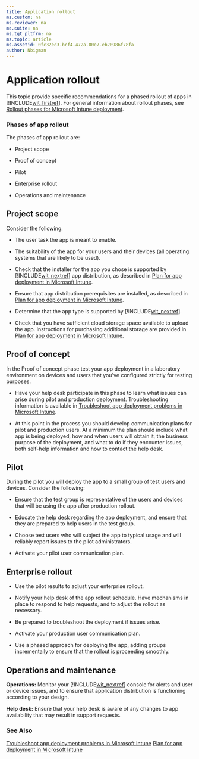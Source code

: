 ```yaml
---
title: Application rollout
ms.custom: na
ms.reviewer: na
ms.suite: na
ms.tgt_pltfrm: na
ms.topic: article
ms.assetid: 0fc32ed3-bcf4-472a-80e7-eb20986f78fa
author: Nbigman
---
```

# Application rollout
This topic provide specific recommendations for a phased rollout of apps in [!INCLUDE[wit_firstref](./includes/wit_firstref_md.md)]. For general information about rollout phases, see [Rollout phases for Microsoft Intune deployment](rollout-phases-for-microsoft-intune-deployment.md).

### Phases of app rollout
The phases of app rollout are:

-   Project scope

-   Proof of concept

-   Pilot

-   Enterprise rollout

-   Operations and maintenance

## Project scope
Consider the following:

-   The user task the app is meant to enable.

-   The suitability of  the app for your users and their devices (all operating systems that are likely to be used).

-   Check that the installer for the app you chose is supported by [!INCLUDE[wit_nextref](./includes/wit_nextref_md.md)] app distribution, as described in  [Plan for app deployment in Microsoft Intune](plan-for-app-deployment-in-microsoft-intune.md).

-   Ensure that app distribution prerequisites are installed, as described in [Plan for app deployment in Microsoft Intune](plan-for-app-deployment-in-microsoft-intune.md).

-   Determine that the app type is supported by [!INCLUDE[wit_nextref](./includes/wit_nextref_md.md)].

-   Check that  you have sufficient cloud storage space available to upload the app. Instructions for purchasing additional storage are provided in [Plan for app deployment in Microsoft Intune](plan-for-app-deployment-in-microsoft-intune.md).

## Proof of concept
In the Proof of concept phase test your app deployment in a laboratory environment on devices and users that you've configured strictly for testing purposes.

-   Have your help desk participate in this phase to learn what issues can arise during pilot and production deployment. Troubleshooting information is available in [Troubleshoot app deployment problems in Microsoft Intune](troubleshoot-app-deployment-problems-in-microsoft-intune.md).

-   At this point in the process you should develop communication plans for pilot and production users. At a minimum the plan should include what app is being deployed, how and when users will obtain it,  the business purpose of the deployment, and what to do if they encounter issues, both self-help information and how to contact the help desk.

## Pilot
During the pilot you will deploy the app to a small group of test users and devices. Consider the following:

-   Ensure that the test group is representative of the users and devices that will be using the app after production rollout.

-   Educate the help desk regarding the app deployment, and ensure that they are prepared to help users in the test group.

-   Choose test users who will subject the app to typical usage and will reliably report issues to the pilot administrators.

-   Activate your pilot user communication plan.

## Enterprise rollout

-   Use the pilot results to adjust your enterprise rollout.

-   Notify your help desk of the app rollout schedule. Have mechanisms in place to respond to help requests, and to adjust the rollout as necessary.

-   Be prepared to troubleshoot the deployment if issues arise.

-   Activate your production user communication plan.

-   Use a phased approach for deploying the app, adding groups incrementally to ensure that the rollout is proceeding smoothly.

## Operations and maintenance
**Operations:** Monitor your [!INCLUDE[wit_nextref](./includes/wit_nextref_md.md)] console for alerts and user or device issues, and to ensure that application distribution is functioning according to your design.

**Help desk:** Ensure that your help desk is aware of any changes to app availability that may result in support requests.

### See Also
[Troubleshoot app deployment problems in Microsoft Intune](troubleshoot-app-deployment-problems-in-microsoft-intune.md)
[Plan for app deployment in Microsoft Intune](plan-for-app-deployment-in-microsoft-intune.md)
